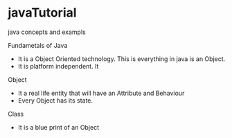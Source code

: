 # javaTutorial
java concepts and exampls

Fundametals of Java
- It is a Object Oriented technology. This is everything in java is an Object.
- It is platform independent. It

Object 
- It a real life entity that will have an Attribute and Behaviour
- Every Object has its state. 

Class
- It is a blue print of an Object



